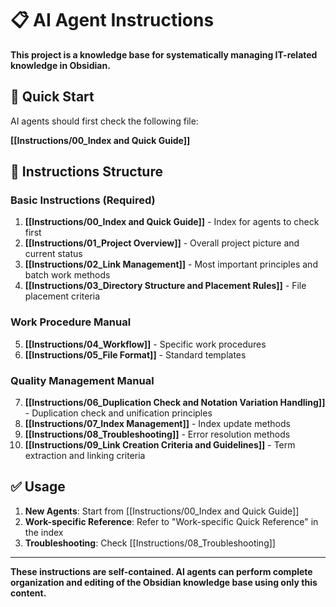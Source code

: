 # 📋 AI Agent Instructions

**This project is a knowledge base for systematically managing IT-related knowledge in Obsidian.**

## 🚀 Quick Start

AI agents should first check the following file:

**[[Instructions/00_Index and Quick Guide]]**

## 📁 Instructions Structure

### Basic Instructions (Required)

1. **[[Instructions/00_Index and Quick Guide]]** - Index for agents to check first
2. **[[Instructions/01_Project Overview]]** - Overall project picture and current status
3. **[[Instructions/02_Link Management]]** - Most important principles and batch work methods
4. **[[Instructions/03_Directory Structure and Placement Rules]]** - File placement criteria

### Work Procedure Manual

5. **[[Instructions/04_Workflow]]** - Specific work procedures
6. **[[Instructions/05_File Format]]** - Standard templates

### Quality Management Manual

7. **[[Instructions/06_Duplication Check and Notation Variation Handling]]** - Duplication check and unification principles
8. **[[Instructions/07_Index Management]]** - Index update methods
9. **[[Instructions/08_Troubleshooting]]** - Error resolution methods
10. **[[Instructions/09_Link Creation Criteria and Guidelines]]** - Term extraction and linking criteria

## ✅ Usage

1. **New Agents**: Start from [[Instructions/00_Index and Quick Guide]]
2. **Work-specific Reference**: Refer to "Work-specific Quick Reference" in the index
3. **Troubleshooting**: Check [[Instructions/08_Troubleshooting]]

---

**These instructions are self-contained. AI agents can perform complete organization and editing of the Obsidian knowledge base using only this content.**
